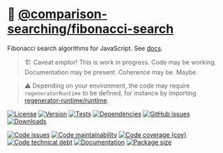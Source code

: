 :shell: [@comparison-searching/fibonacci-search](https://comparison-searching.github.io/fibonacci-search)
==

Fibonacci search algorithms for JavaScript.
See [docs](https://comparison-searching.github.io/fibonacci-search/index.html).

> :building_construction: Caveat emptor! This is work in progress. Code may be
> working. Documentation may be present. Coherence may be. Maybe.

> :warning: Depending on your environment, the code may require
> `regeneratorRuntime` to be defined, for instance by importing
> [regenerator-runtime/runtime](https://www.npmjs.com/package/regenerator-runtime).

[![License](https://img.shields.io/github/license/comparison-searching/fibonacci-search.svg)](https://raw.githubusercontent.com/comparison-searching/fibonacci-search/main/LICENSE)
[![Version](https://img.shields.io/npm/v/@comparison-searching/fibonacci-search.svg)](https://www.npmjs.org/package/@comparison-searching/fibonacci-search)
[![Tests](https://img.shields.io/github/actions/workflow/status/comparison-searching/fibonacci-search/ci.yml?branch=main&event=push&label=tests)](https://github.com/comparison-searching/fibonacci-search/actions/workflows/ci.yml?query=branch:main)
[![Dependencies](https://img.shields.io/librariesio/github/comparison-searching/fibonacci-search.svg)](https://github.com/comparison-searching/fibonacci-search/network/dependencies)
[![GitHub issues](https://img.shields.io/github/issues/comparison-searching/fibonacci-search.svg)](https://github.com/comparison-searching/fibonacci-search/issues)
[![Downloads](https://img.shields.io/npm/dm/@comparison-searching/fibonacci-search.svg)](https://www.npmjs.org/package/@comparison-searching/fibonacci-search)

[![Code issues](https://img.shields.io/codeclimate/issues/comparison-searching/fibonacci-search.svg)](https://codeclimate.com/github/comparison-searching/fibonacci-search/issues)
[![Code maintainability](https://img.shields.io/codeclimate/maintainability/comparison-searching/fibonacci-search.svg)](https://codeclimate.com/github/comparison-searching/fibonacci-search/trends/churn)
[![Code coverage (cov)](https://img.shields.io/codecov/c/gh/comparison-searching/fibonacci-search/main.svg)](https://codecov.io/gh/comparison-searching/fibonacci-search)
[![Code technical debt](https://img.shields.io/codeclimate/tech-debt/comparison-searching/fibonacci-search.svg)](https://codeclimate.com/github/comparison-searching/fibonacci-search/trends/technical_debt)
[![Documentation](https://comparison-searching.github.io/fibonacci-search/badge.svg)](https://comparison-searching.github.io/fibonacci-search/source.html)
[![Package size](https://img.shields.io/bundlephobia/minzip/@comparison-searching/fibonacci-search)](https://bundlephobia.com/result?p=@comparison-searching/fibonacci-search)
